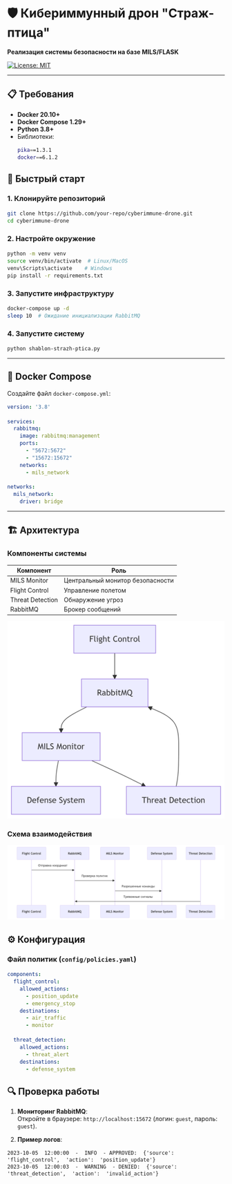 
# 🛡️ Кибериммунный дрон "Страж-птица" 
**Реализация системы безопасности на базе MILS/FLASK**  

[![License: MIT](https://img.shields.io/badge/License-MIT-yellow.svg)](https://opensource.org/licenses/MIT)

---

## 📋 Требования
- **Docker 20.10+**  
- **Docker Compose 1.29+**  
- **Python 3.8+**  
- Библиотеки:  
  ```bash
  pika==1.3.1
  docker==6.1.2
  ```
  
## 🚀 Быстрый старт

### 1. Клонируйте репозиторий

 ```bash
git clone https://github.com/your-repo/cyberimmune-drone.git
cd cyberimmune-drone
```

### 2. Настройте окружение
 ```bash
python -m venv venv
source venv/bin/activate  # Linux/MacOS
venv\Scripts\activate    # Windows
pip install -r requirements.txt
```

### 3. Запустите инфраструктуру

```bash
docker-compose up -d
sleep 10  # Ожидание инициализации RabbitMQ
```

### 4. Запустите систему

```bash
python shablon-strazh-ptica.py
```
----------

## 🐳 Docker Compose

Создайте файл  `docker-compose.yml`:

```yaml
version: '3.8'

services:
  rabbitmq:
    image: rabbitmq:management
    ports:
      - "5672:5672"
      - "15672:15672"
    networks:
      - mils_network

networks:
  mils_network:
    driver: bridge
```
----------

## 🏗 Архитектура

### Компоненты системы


| Компонент  | Роль |
| ------------- | ------------- |
| MILS Monitor  | Центральный монитор безопасности  |
| Flight Control  | Управление полетом  |
| Threat Detection  | Обнаружение угроз  |
| RabbitMQ  | Брокер сообщений  |


![Схема компонентов](schema-component.png)

### Схема взаимодействия

![Схема взаимодействия](schema_001.png)

## ⚙ Конфигурация

### Файл политик (`config/policies.yaml`)
```yaml
components:
  flight_control:
    allowed_actions: 
      - position_update
      - emergency_stop
    destinations:
      - air_traffic
      - monitor

  threat_detection:
    allowed_actions:
      - threat_alert
    destinations:
      - defense_system
```

## 🔍 Проверка работы

1.  **Мониторинг RabbitMQ**:  
    Откройте в браузере:  `http://localhost:15672`  (логин:  `guest`, пароль:  `guest`).
    
2.  **Пример логов**:
```
2023-10-05  12:00:00  -  INFO  - APPROVED:  {'source':  'flight_control',  'action':  'position_update'}  
2023-10-05  12:00:03  -  WARNING  - DENIED:  {'source':  'threat_detection',  'action':  'invalid_action'}
```

